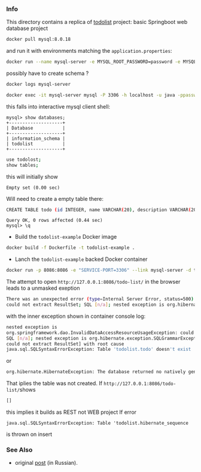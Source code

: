 ### Info

This directory contains a replica of [todolist](https://github.com/skkovalenko/ToDoList)
project: basic Springboot web database project

```sh
docker pull mysql:8.0.18
```
and run it with environments matching the `application.properties`:
```sh
docker run --name mysql-server -e MYSQL_ROOT_PASSWORD=password -e MYSQL_USER=java -e MYSQL_DATABASE=todolist -e MYSQL_PASSWORD=password -d mysql:8.0.18
```
possibly have to create schema ?

```sh
docker logs mysql-server
```
```sh
docker exec -it mysql-server mysql -P 3306 -h localhost -u java -ppassword
```
this falls into interactive mysql client shell:
```
mysql> show databases;
+--------------------+
| Database           |
+--------------------+
| information_schema |
| todolist           |
+--------------------+
```
```sh
use todolost;
show tables;
```
this will initially show
```
Empty set (0.00 sec)
```
Will need to create a empty table there:
```sh
CREATE TABLE todo (id INTEGER, name VARCHAR(20), description VARCHAR(20), date DATE); 
```
```
Query OK, 0 rows affected (0.44 sec)
mysql> \q
```
* Build the `todolist-example` Docker image
```sh
docker build -f Dockerfile -t todolist-example .
```
* Lanch the `todolist-example` backed Docker container
```sh
docker run -p 8086:8086 -e "SERVICE-PORT=3306" --link mysql-server -d todolist-example
```

The attempt to open `http://127.0.0.1:8086/todo-list/` in the browser leads to a unmasked exeption
```sh
There was an unexpected error (type=Internal Server Error, status=500).
could not extract ResultSet; SQL [n/a]; nested exception is org.hibernate.exception.SQLGrammarException: could not extract ResultSet
```

with the inner exception shown in container console log:
```sh
nested exception is
org.springframework.dao.InvalidDataAccessResourceUsageException: could not extract ResultSet; 
SQL [n/a]; nested exception is org.hibernate.exception.SQLGrammarException: 
could not extract ResultSet] with root cause
java.sql.SQLSyntaxErrorException: Table 'todolist.todo' doesn't exist
```
or
```sh
org.hibernate.HibernateException: The database returned no natively generated identity value

```
That iplies the table was not created.
If `http://127.0.0.1:8086/todo-list/`shows
```sh
[]
```
this implies it builds as REST not WEB project
If error [](https://stackoverflow.com/questions/49813666/table-dbname-hibernate-sequence-doesnt-exist)
```
java.sql.SQLSyntaxErrorException: Table 'todolist.hibernate_sequence
```
is thrown on insert
### See Also
  * original [post](https://habr.com/ru/post/496386/) (in Russian). 
